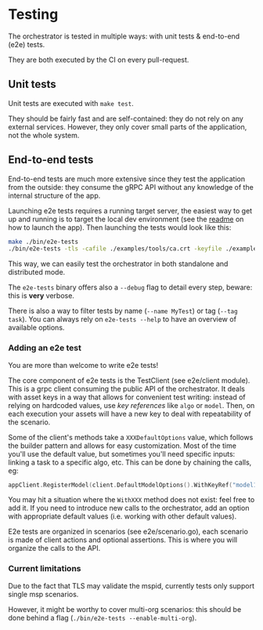 # Testing

The orchestrator is tested in multiple ways: with unit tests & end-to-end (e2e) tests.

They are both executed by the CI on every pull-request.

## Unit tests

Unit tests are executed with `make test`.

They should be fairly fast and are self-contained: they do not rely on any external services.
However, they only cover small parts of the application, not the whole system.

## End-to-end tests

End-to-end tests are much more extensive since they test the application from the outside:
they consume the gRPC API without any knowledge of the internal structure of the app.

Launching e2e tests requires a running target server, the easiest way to get up and running
is to target the local dev environment (see the [readme](../README.md) on how to launch the app).
Then launching the tests would look like this:

```sh
make ./bin/e2e-tests
./bin/e2e-tests -tls -cafile ./examples/tools/ca.crt -keyfile ./examples/tools/client-org-1.key -certfile ./examples/tools/client-org-1.crt -server_addr orchestrator.org-1.com:443
```

This way, we can easily test the orchestrator in both standalone and distributed mode.

The `e2e-tests` binary offers also a `--debug` flag to detail every step, beware: this is **very** verbose.

There is also a way to filter tests by name (`--name MyTest`) or tag (`--tag task`).
You can always rely on `e2e-tests --help` to have an overview of available options.

### Adding an e2e test

You are more than welcome to write e2e tests!

The core component of e2e tests is the TestClient (see e2e/client module).
This is a grpc client consuming the public API of the orchestrator.
It deals with asset keys in a way that allows for convenient test writing:
instead of relying on hardcoded values, use *key references* like `algo` or `model`.
Then, on each execution your assets will have a new key to deal with repeatability of the scenario.

Some of the client's methods take a `XXXDefaultOptions` value, which follows the builder pattern and allows for easy customization.
Most of the time you'll use the default value, but sometimes you'll need specific inputs: linking a task to a specific algo, etc.
This can be done by chaining the calls, eg:

```go
appClient.RegisterModel(client.DefaultModelOptions().WithKeyRef("model1").WithTaskRef("child1"))
```

You may hit a situation where the `WithXXX` method does not exist: feel free to add it.
If you need to introduce new calls to the orchestrator, add an option with appropriate default values (i.e. working with other default values).

E2e tests are organized in scenarios (see e2e/scenario.go), each scenario is made of client actions and optional assertions.
This is where you will organize the calls to the API.

### Current limitations

Due to the fact that TLS may validate the mspid, currently tests only support single msp scenarios.

However, it might be worthy to cover multi-org scenarios: this should be done behind a flag (`./bin/e2e-tests --enable-multi-org`).
